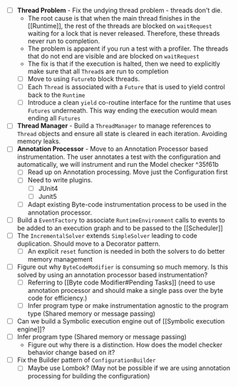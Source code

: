 - [ ] **Thread Problem** - Fix the undying thread problem - threads don't die.
	- The root cause is that when the main thread finishes in the [[Runtime]], the rest of the threads are blocked on `waitRequest` waiting for a lock that is never released. Therefore, these threads never run to completion.
	- The problem is apparent if you run a test with a profiler. The threads that do not end are visible and are blocked on `waitRequest`
	- The fix is that if the execution is halted, then we need to explicitly make sure that all `Thread`s are run to completion
	- [ ] Move to using `Future`to block threads.
	- [ ] Each `Thread` is associated with a `Future` that is used to yield control back to the `Runtime`
	- [ ] Introduce a clean `yield` co-routine interface for the runtime that uses `Futures` underneath. This way ending the execution would mean ending all `Futures`
- [ ] **Thread Manager** - Build a `ThreadManager` to manage references to `Thread` objects and ensure all state is cleared in each iteration. Avoiding memory leaks.
- [ ] **Annotation Processor** - Move to an Annotation Processor based instrumentation. The user annotates a test with the configuration and automatically, we will instrument and run the Model checker ^35f61b
	- [ ] Read up on Annotation processing. Move just the Configuration first
	- [ ] Need to write plugins.
		- [ ] JUnit4
		- [ ] Junit5
	- [ ] Adapt existing Byte-code instrumentation process to be used in the annotation processor. 
- [ ] Build a `EventFactory` to associate `RuntimeEnvironment` calls to events to be added to an execution graph and to be passed to the [[Scheduler]]
- [ ] The `IncrementalSolver` extends `SimpleSolver` leading to code duplication. Should move to a Decorator pattern.
	- [ ] An explicit `reset` function is needed in both the solvers to do better memory management
- [ ] Figure out why `ByteCodeModifier` is consuming so much memory. Is this solved by using an annotation processor based instrumentation?
	- [ ] Referring to [[Byte code Modifier#Pending Tasks]] (need to use annotation processor and should make a single pass over the byte code for efficiency.)
	- [ ] Infer program type or make instrumentation agnostic to the program type (Shared memory or message passing)
- [ ] Can we build a Symbolic execution engine out of [[Symbolic execution engine]]?
- [ ] Infer program type (Shared memory or message passing)
	- Figure out why there is a distinction. How does the model checker behavior change based on it?
- [ ] Fix the Builder pattern of `ConfigurationBuilder`
	- [ ] Maybe use Lombok? (May not be possible if we are using annotation processing for building the configuration)